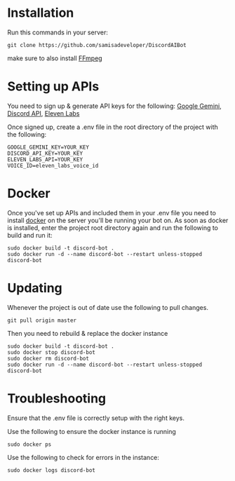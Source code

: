 # Installation

Run this commands in your server:
```
git clone https://github.com/samisadeveloper/DiscordAIBot
```
make sure to also install [FFmpeg](https://github.com/FFmpeg/FFmpeg)

# Setting up APIs
You need to sign up & generate API keys for the following:
[Google Gemini](https://aistudio.google.com/app/apikey), [Discord API](https://discord.com/developers/applications), [Eleven Labs](https://elevenlabs.io/app/settings/api-keys)

Once signed up, create a .env file in the root directory of the project with the following:

```
GOOGLE_GEMINI_KEY=YOUR_KEY
DISCORD_API_KEY=YOUR_KEY
ELEVEN_LABS_API=YOUR_KEY
VOICE_ID=eleven_labs_voice_id
```

# Docker
Once you've set up APIs and included them in your .env file you need to install [docker](https://github.com/docker) on the server you'll be running your bot on.
As soon as docker is installed, enter the project root directory again and run the following to build and run it:
```
sudo docker build -t discord-bot .
sudo docker run -d --name discord-bot --restart unless-stopped discord-bot
```

# Updating
Whenever the project is out of date use the following to pull changes.
```
git pull origin master
```

Then you need to rebuild & replace the docker instance
```
sudo docker build -t discord-bot .
sudo docker stop discord-bot
sudo docker rm discord-bot
sudo docker run -d --name discord-bot --restart unless-stopped discord-bot
```

# Troubleshooting
Ensure that the .env file is correctly setup with the right keys.

Use the following to ensure the docker instance is running
```
sudo docker ps
```

Use the following to check for errors in the instance:
```
sudo docker logs discord-bot
```
